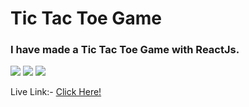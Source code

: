 # Tic Tac Toe Game
### I have made a Tic Tac Toe Game with ReactJs. 
 
![](https://img.shields.io/badge/Project-01-g)
![](https://img.shields.io/badge/React-Js-orange)
![](https://img.shields.io/badge/LCO-Hitesh%20Sir-pink)

Live Link:- [Click Here!](https://tic-tac-toe-two-lemon.vercel.app/)